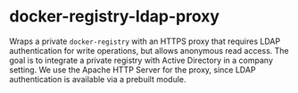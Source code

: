 docker-registry-ldap-proxy
==========================

Wraps a private `docker-registry` with an HTTPS proxy that requires LDAP authentication for write operations, but allows anonymous read access. The goal is to integrate a private registry with Active Directory in a company setting. We use the Apache HTTP Server for the proxy, since LDAP authentication is available via a prebuilt module.
